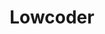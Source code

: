 ---
draft: false
title: Lowcoder
content:
  id: lowcoder
  name: Lowcoder
  logo: /images/development/nocode-lowcode/lowcoder/logo.png
  website: https://lowcoder.cloud/
  iframe_website: /website-iframe/development/nocode-lowcode/lowcoder
  dashboardImage: /images/development/nocode-lowcode/lowcoder/screenshot-1.png
  short_description: Create software applications for your Company and your Customers with minimal coding experience. Lowcoder is the best Retool, Appsmith, or Tooljet Alternative.
  description: Create software applications for your Company and your Customers with minimal coding experience. Lowcoder is the best Retool, Appsmith, or Tooljet Alternative.
  features:
    - title: All-in-one platform
      description: Connection to all kinds of data sources and APIs such as Databases, Streaming sources, and Restful APIs, and ensures your data security.
    - title: Embed Apps everywhere
      description: Apps, that are created with Lowcoder can get embedded natively into Websites, Apps, and Mobile Apps
    - title: High scalability
      description: The deployment options allow a single container image, but also a scalable multi-container deployment, so any kind of load is manageable.
    - title: Extensibility
      description: Add functionality in Lowcoder at multiple places. From simple custom components and external libraries to new data source plugins.
  screenshots:
    - /images/development/nocode-lowcode/lowcoder/screenshot-1.png
    - /images/development/nocode-lowcode/lowcoder/screenshot-2.webp
---